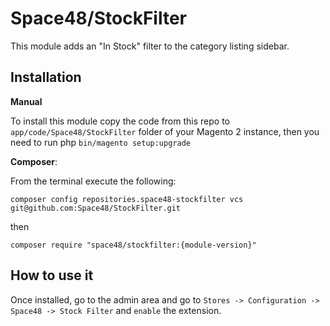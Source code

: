 # Space48/StockFilter

This module adds an "In Stock" filter to the category listing sidebar.

## Installation

**Manual**

To install this module copy the code from this repo to `app/code/Space48/StockFilter` folder of your Magento 2 instance, then you need to run php `bin/magento setup:upgrade`

**Composer**:

From the terminal execute the following:

`composer config repositories.space48-stockfilter vcs git@github.com:Space48/StockFilter.git`

then

`composer require "space48/stockfilter:{module-version}"`

## How to use it
Once installed, go to the admin area and go to `Stores -> Configuration -> Space48 -> Stock Filter` and `enable` the extension.
